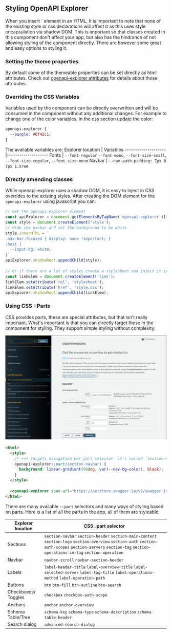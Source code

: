 ## Styling OpenAPI Explorer
When you insert `<openapi-explorer> element in an HTML, It is important to note that none of the existing style or css declarations will affect it as this uses style encapsulation via shadow DOM. This is important so that classes created in this component don't affect your app, but also has the hindrance of not allowing styling of the component directly. There are however some great and easy options to styling it.

### Setting the theme properties
By default some of the themeable properties can be set directly as html attributes. Check out [openapi-explorer attributes](./documentation.md) for details about those attributes.

### Overriding the CSS Variables
Variables used by the component can be directly overwritten and will be consumed in the component without any additional changes. For example to change one of the color variables, in the css section update the color:
```css
openapi-explorer {
  --purple: #6f42c1;
}
```

The available variables are:
Explorer location   | Variables
--------------------|--------------------
Fonts               | `--font-regular` `--font-mono`, `--font-size-small`, `--font-size-regular`, `--font-size-mono`
Navbar              | `--nav-path-padding: 7px 0 7px 1.5rem`

### Directly amending classes
While openapi-explorer uses a shadow DOM, it is easy to inject in CSS overrides to the existing styles. After creating the DOM element for the `openapi-explorer` using javascript you can:

```js
// Get the openapi-explorer element
const apiExplorer = document.getElementsByTagName('openapi-explorer')[0];
const style = document.createElement('style');
// Hide the navbar and set the background to be white
style.innerHTML = `
.nav-bar.focused { display: none !important; }
:host {
  --input-bg: white;
}`
apiExplorer.shadowRoot.appendChild(style);

// Or if there are a lot of styles create a stylesheet and inject it in:
const linkElem = document.createElement('link');
linkElem.setAttribute('rel', 'stylesheet');
linkElem.setAttribute('href', 'style.css');
apiExplorer.shadowRoot.appendChild(linkElem);
```

### Using CSS ::Parts
CSS provides parts, these are special attributes, but that isn't really important. What's important is that you can directly target these in the component for styling. They support simple styling without complexity:

<p>
  <img src="./css-parts-example.png" alt="CSS Parts docs image" width="800px">
</p>

```html
<html>
  <style>
    /* <<< targets navigation bar part selector, it's called `section-navbar`. We can see from the image that there is a linear gradient applied to using the original nav background color, transitioned to black. */
    openapi-explorer::part(section-navbar) {
      background: linear-gradient(90deg, var(--nav-bg-color), black);
    }
  </style>

  <openapi-explorer spec-url="https://petstore.swagger.io/v2/swagger.json"></openapi-explorer>
</html>
```

There are many available `::part` selectors and many ways of styling based on parts. Here is a list of all the parts in the app, all of them are styleable:

Explorer location   | CSS ::part selector
--------------------|--------------------
Sections            | `section-navbar` `section-header` `section-main-content` `section-logo` `section-overview` `section-auth` `section-auth-scopes` `section-servers` `section-tag` `section-operations-in-tag` `section-operation`
Navbar              | `navbar-scroll` `navbar-section-header`
Labels              | `label-header-title` `label-overview-title` `label-selected-server` `label-tag-title` `label-operations-method` `label-operation-path`
Buttons             | `btn` `btn-fill` `btn-outline` `btn-search`
Checkboxes/ Toggles | `checkbox` `checkbox-auth-scope`
Anchors             | `anchor` `anchor-overview`
Schema Table/Tree   | `schema-key` `schema-type` `schema-description` `schema-table-header`
Search dialog       | `advanced-search-dialog`

